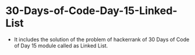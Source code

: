 # 30-Days-of-Code-Day-15-Linked-List
- It includes the solution of the problem of hackerrank of 30 Days of Code of Day 15 module called as Linked List.
